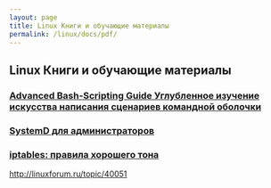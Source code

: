 ```yaml
---
layout: page
title: Linux Книги и обучающие материалы
permalink: /linux/docs/pdf/
---
```


## Linux Книги и обучающие материалы


### [Advanced Bash-Scripting Guide Углубленное изучение искусства написания сценариев командной оболочки](https://github.com/sysadm-ru/files.sysadm.ru/blob/gh-pages/pdf/Cooper_Mendel_Advanced_Bash_Scripting_Guide_RUS.pdf)

### [SystemD для администраторов](https://github.com/sysadm-ru/files.sysadm.ru/blob/gh-pages/pdf/systemd-for-administrators.pdf)

### [iptables: правила хорошего тона](https://github.com/sysadm-ru/files.sysadm.ru/blob/gh-pages/pdf/iptables.pdf)

http://linuxforum.ru/topic/40051
